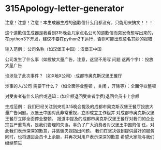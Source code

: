 # 315Apology-letter-generator

注意！注意！注意！本生成器生成的道歉信什么用都没有，只能用来搞笑！！！

这个道歉信生成器是我看到315晚会几家点名公司的道歉信而突发奇想写出来的，在python3下开发，建议不要在python2下运行，否则可能出现莫名其妙的报错

输入范例：
公司名称（如汉堡王中国）：汉堡王中国

公司发生了什么事（如投放大量广告，注意，这里不用写 问题 这两个字）：投放大量广告

谁涉及了此次事件？（如X地X公司）:成都市奥克斯汉堡王餐厅

涉事的人/公司 需要干什么？（如全面停业整顿 ，关闭 ，开除等）：全面停业整顿

对受害者有什么赔偿或通知：(如全额退回受害者学费)退回会员卡上余额

生成范例：
我们已经关注到央视3.15晚会提及的成都市奥克斯汉堡王餐厅投放大量广告问题。汉堡王中国对此非常重视，立即成立工作组并
对成都市奥克斯汉堡王餐厅立即全面停业整顿。
报道中提及的成都市奥克斯汉堡王餐厅对我们的企业宗旨严重背离，是我们管理的失误，辜负了广大消费者对汉堡王中国的信
任，对此我们表示深深的歉意，并感谢央视指出问题。
我们在坚决做到提供最好的服务同时，也将退回会员卡上余额，并再次对用户表示深深的歉意
希望大家能与我们继续前进
